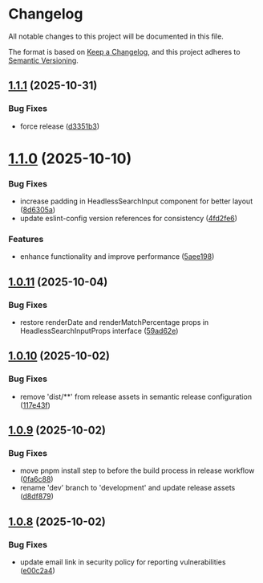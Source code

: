# Changelog

All notable changes to this project will be documented in this file.

The format is based on [Keep a Changelog](https://keepachangelog.com/en/1.0.0/),
and this project adheres to [Semantic Versioning](https://semver.org/spec/v2.0.0.html).

## [1.1.1](https://github.com/rubix-studios-pty-ltd/payload-typesense/compare/v1.1.0...v1.1.1) (2025-10-31)


### Bug Fixes

* force release ([d3351b3](https://github.com/rubix-studios-pty-ltd/payload-typesense/commit/d3351b3b19754f357a4b7937f2cf993d600381a3))

# [1.1.0](https://github.com/rubix-studios-pty-ltd/payload-typesense/compare/v1.0.11...v1.1.0) (2025-10-10)


### Bug Fixes

* increase padding in HeadlessSearchInput component for better layout ([8d6305a](https://github.com/rubix-studios-pty-ltd/payload-typesense/commit/8d6305ad301e4e8a372ef3aad58dbe998c926fca))
* update eslint-config version references for consistency ([4fd2fe6](https://github.com/rubix-studios-pty-ltd/payload-typesense/commit/4fd2fe69031e5eff6ed1b0beadc476ed9b73d5ba))


### Features

* enhance functionality and improve performance ([5aee198](https://github.com/rubix-studios-pty-ltd/payload-typesense/commit/5aee198aa5a6163f9c99cb8ad2159150df954acc))

## [1.0.11](https://github.com/rubix-studios-pty-ltd/payload-typesense/compare/v1.0.10...v1.0.11) (2025-10-04)


### Bug Fixes

* restore renderDate and renderMatchPercentage props in HeadlessSearchInputProps interface ([59ad62e](https://github.com/rubix-studios-pty-ltd/payload-typesense/commit/59ad62ec77e6560311b8513181a3b7fd09a60986))

## [1.0.10](https://github.com/rubix-studios-pty-ltd/payload-typesense/compare/v1.0.9...v1.0.10) (2025-10-02)


### Bug Fixes

* remove 'dist/**' from release assets in semantic release configuration ([117e43f](https://github.com/rubix-studios-pty-ltd/payload-typesense/commit/117e43f0a858daba3c1389e3fa591e6889fb6f25))

## [1.0.9](https://github.com/rubix-studios-pty-ltd/payload-typesense/compare/v1.0.8...v1.0.9) (2025-10-02)


### Bug Fixes

* move pnpm install step to before the build process in release workflow ([0fa6c88](https://github.com/rubix-studios-pty-ltd/payload-typesense/commit/0fa6c88276f4a92802d29467964d364c5b76d23a))
* rename 'dev' branch to 'development' and update release assets ([d8df879](https://github.com/rubix-studios-pty-ltd/payload-typesense/commit/d8df8795babf261dc29b0dadde722c0a9c68975c))

## [1.0.8](https://github.com/rubix-studios-pty-ltd/payload-typesense/compare/v1.0.7...v1.0.8) (2025-10-02)


### Bug Fixes

* update email link in security policy for reporting vulnerabilities ([e00c2a4](https://github.com/rubix-studios-pty-ltd/payload-typesense/commit/e00c2a4e03c1801aec3b67cd7aef0e0b928cd5c4))
